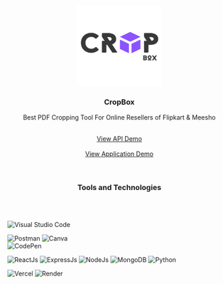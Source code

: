 <div align="center">
  <a href="https://github.com/othneildrew/Best-README-Template">
    <img src="cropbox_logo.png" alt="CropBox Logo" width="190" height="180">
  </a>

  <h3 align="center">CropBox</h3>

  <p align="center">
   Best PDF Cropping Tool For Online Resellers of Flipkart & Meesho
    <br />
  </p>
  <br>
   <a  href="https://cropbox.onrender.com" target="_blank" rel="noopener noreferrer" >View API Demo</a>
  <br><br>
  <a  href="https://cropbox.vercel.app" target="_blank" rel="noopener noreferrer" >View Application Demo</a>
</div>

<br>
<br>
  <h3 align="center">Tools and Technologies</h3>
<br>
<br>

                                                                           
  ![Visual Studio Code](https://img.shields.io/badge/Visual%20Studio%20Code-0078d7.svg?style=for-the-badge&logo=visual-studio-code&logoColor=white)

  ![Postman](https://img.shields.io/badge/Postman-FF6C37?style=for-the-badge&logo=postman&logoColor=white)
  ![Canva](https://img.shields.io/badge/Canva-%2300C4CC.svg?style=for-the-badge&logo=Canva&logoColor=white)     
  ![CodePen](https://img.shields.io/badge/Codepen-000000?style=for-the-badge&logo=codepen&logoColor=white)

  
    
  ![ReactJs](https://img.shields.io/badge/React-20232A?style=for-the-badge&logo=react&logoColor=61DAFB)
  ![ExpressJs](	https://img.shields.io/badge/Express.js-404D59?style=for-the-badge)
  ![NodeJs](https://img.shields.io/badge/Node.js-43853D?style=for-the-badge&logo=node.js&logoColor=white)
  ![MongoDB](https://img.shields.io/badge/MongoDB-4EA94B?style=for-the-badge&logo=mongodb&logoColor=white)
  ![Python](https://img.shields.io/badge/Python-3776AB?style=for-the-badge&logo=python&logoColor=white)

   	

  ![Vercel](https://img.shields.io/badge/Vercel-000000?style=for-the-badge&logo=vercel&logoColor=white)
  ![Render](https://img.shields.io/badge/Render_Cloud-4EA94B?style=for-the-badge&logo=render&logoColor=white)

